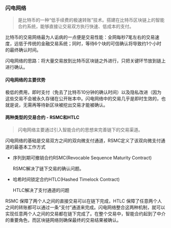 ### 闪电网络

> 是比特币的一种“低手续费的极速转账”技术。搭建在比特币区块链上的智能合约系统，能够直接让交易双方执行快速、低成本的支付。

比特币的交易网络最为人诟病的一点便是交易性能：全网每秒7笔左右的交易速度，远低于传统的金融交易系统；同时，等待6个块的可信确认将导致约1个小时的最终确认时间。

闪电网络的思路：将大量交易放到比特币区块链之外进行，只把关键环节放到链上进行确认。

#### 闪电网络的主要优势

极低的费用，即时支付（免去了比特币10分钟的确认时间）以及隐私改进（因为这些交易不会被永久存储在公开账本中。闪电网络中的交易几乎是即时生效的，也就是说，无需再等待新区块被挖出交易才能被确认。

#### 两种类型的交易合约 - RSMC和HTLC

> 闪电网络主要通过引入智能合约的思想来完善链下的交易渠道。

闪电网络的基础是交易双方之间的双向微支付通道，RSMC定义了该双向微支付通道的最基本工作方式

- 序列到期可撤销合约RSMC(Revocable Sequence Maturity Contract)

  RSMC解决了链下交易的确认问题。

- 哈希时间锁定合约HTLC(Hashed Timelock Contract)

  HTLC解决了支付通道的问题

RSMC 保障了两个人之间的直接交易可以在链下完成，HTLC 保障了任意两个人之间的转账都可以通过一条“支付”通道来完成。闪电网络整合这两种机制，就可以实现任意两个人之间的交易都在链下完成了。在整个交易中，智能合约起到了中介的重要角色，而区块链网络则确保最终的交易结果被确认。

